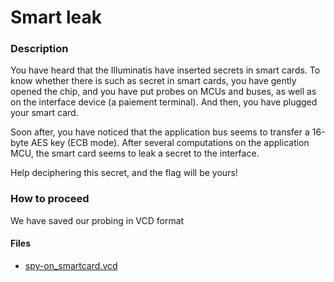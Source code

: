 # Smart leak

### Description
You have heard that the Illuminatis have inserted secrets in smart cards. To know whether there is such as secret in smart cards, you have gently opened the chip, and you have put probes on MCUs and buses, as well as on the interface device (a paiement terminal). And then, you have plugged your smart card.

Soon after, you have noticed that the application bus seems to transfer a 16-byte AES key (ECB mode). After several computations on the application MCU, the smart card seems to leak a secret to the interface.

Help deciphering this secret, and the flag will be yours!

### How to proceed

We have saved our probing in VCD format

#### Files
- [spy-on_smartcard.vcd](./files/spy-on_smartcard.vcd)
